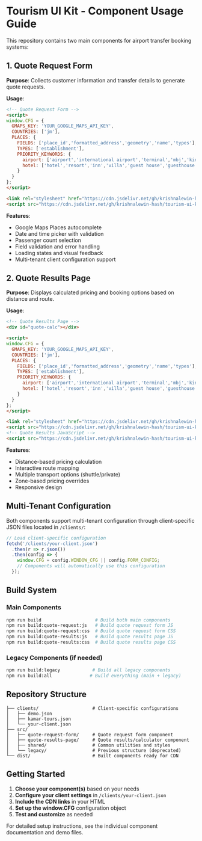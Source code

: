 # Tourism UI Kit - Component Usage Guide

This repository contains two main components for airport transfer booking systems:

## 1. Quote Request Form
**Purpose**: Collects customer information and transfer details to generate quote requests.

**Usage**:
```html
<!-- Quote Request Form -->
<script>
window.CFG = {
  GMAPS_KEY: 'YOUR_GOOGLE_MAPS_API_KEY',
  COUNTRIES: ['jm'],
  PLACES: {
    FIELDS: ['place_id','formatted_address','geometry','name','types'],
    TYPES: ['establishment'],
    PRIORITY_KEYWORDS: {
      airport: ['airport','international airport','terminal','mbj','kin','ocj','neg','ktp'],
      hotel: ['hotel','resort','inn','villa','guest house','guesthouse','lodgings','spa','apartments','suite','suites','bnb']
    }
  }
};
</script>

<link rel="stylesheet" href="https://cdn.jsdelivr.net/gh/krishnalewin-hash/tourism-ui-kit@main/dist/quote-request-form.min.css">
<script src="https://cdn.jsdelivr.net/gh/krishnalewin-hash/tourism-ui-kit@main/dist/quote-request-form.min.js"></script>
```

**Features**:
- Google Maps Places autocomplete
- Date and time picker with validation
- Passenger count selection
- Field validation and error handling
- Loading states and visual feedback
- Multi-tenant client configuration support

## 2. Quote Results Page
**Purpose**: Displays calculated pricing and booking options based on distance and route.

**Usage**:
```html
<!-- Quote Results Page -->
<div id="quote-calc"></div>

<script>
window.CFG = {
  GMAPS_KEY: 'YOUR_GOOGLE_MAPS_API_KEY',
  COUNTRIES: ['jm'],
  PLACES: {
    FIELDS: ['place_id','formatted_address','geometry','name','types'],
    TYPES: ['establishment'],
    PRIORITY_KEYWORDS: {
      airport: ['airport','international airport','terminal','mbj','kin','ocj','neg','ktp'],
      hotel: ['hotel','resort','inn','villa','guest house','guesthouse','lodgings','spa','apartments','suite','suites','bnb']
    }
  }
};
</script>

<link rel="stylesheet" href="https://cdn.jsdelivr.net/gh/krishnalewin-hash/tourism-ui-kit@main/dist/quote-results-page.min.css">
<script src="https://cdn.jsdelivr.net/gh/krishnalewin-hash/tourism-ui-kit@main/dist/quote-results-page.min.js"></script>
<!-- Quote Results JavaScript -->
<script src="https://cdn.jsdelivr.net/gh/krishnalewin-hash/tourism-ui-kit@main/dist/quote-results-page.min.js"></script>
```

**Features**:
- Distance-based pricing calculation
- Interactive route mapping
- Multiple transport options (shuttle/private)
- Zone-based pricing overrides
- Responsive design

## Multi-Tenant Configuration

Both components support multi-tenant configuration through client-specific JSON files located in `/clients/`:

```javascript
// Load client-specific configuration
fetch('/clients/your-client.json')
  .then(r => r.json())
  .then(config => {
    window.CFG = config.WINDOW_CFG || config.FORM_CONFIG;
    // Components will automatically use this configuration
  });
```

## Build System

### Main Components
```bash
npm run build                    # Build both main components
npm run build:quote-request:js   # Build quote request form JS
npm run build:quote-request:css  # Build quote request form CSS
npm run build:quote-results:js   # Build quote results page JS
npm run build:quote-results:css  # Build quote results page CSS
```

### Legacy Components (if needed)
```bash
npm run build:legacy            # Build all legacy components
npm run build:all              # Build everything (main + legacy)
```

## Repository Structure

```
├── clients/                    # Client-specific configurations
│   ├── demo.json
│   ├── kamar-tours.json
│   └── your-client.json
├── src/
│   ├── quote-request-form/     # Quote request form component
│   ├── quote-results-page/     # Quote results/calculator component
│   ├── shared/                 # Common utilities and styles
│   └── legacy/                 # Previous structure (deprecated)
└── dist/                       # Built components ready for CDN
```

## Getting Started

1. **Choose your component(s)** based on your needs
2. **Configure your client settings** in `/clients/your-client.json`
3. **Include the CDN links** in your HTML
4. **Set up the window.CFG** configuration object
5. **Test and customize** as needed

For detailed setup instructions, see the individual component documentation and demo files.